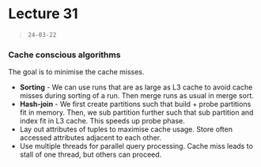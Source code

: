 # Lecture 31

> `24-03-22`

### Cache conscious algorithms

The goal is to minimise the cache misses. 

- **Sorting** - We can use runs that are as large as L3 cache to avoid cache misses during sorting of a run. Then merge runs as usual in merge sort.
- **Hash-join** - We first create partitions such that build + probe partitions fit in memory. Then, we sub partition further such that sub partition and index fit in L3 cache. This speeds up probe phase.
- Lay out attributes of tuples to maximise cache usage. Store often accessed attributes adjacent to each other.
- Use multiple threads for parallel query processing. Cache miss leads to stall of one thread, but others can proceed.

